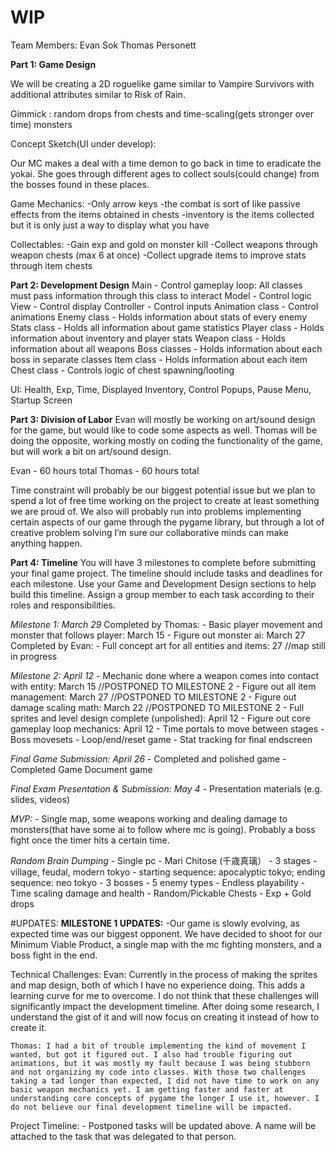 # WIP
 
Team Members:
Evan Sok
Thomas Personett 

**Part 1: Game Design**

We will be creating a 2D roguelike game similar to Vampire Survivors with additional attributes similar to Risk of Rain. 

Gimmick : random drops from chests and time-scaling(gets stronger over time)  monsters

Concept Sketch(UI under develop):


Our MC makes a deal with a time demon to go back in time to eradicate the yokai. She goes through different ages to collect souls(could change) from the bosses found in these places. 

Game Mechanics:
-Only arrow keys
-the combat is sort of like passive effects from the items obtained in chests
-inventory is the items collected but it is only just a way to display what you have

Collectables:
-Gain exp and gold on monster kill
-Collect weapons through weapon chests (max 6 at once)
-Collect upgrade items to improve stats through item chests

**Part 2: Development Design**
Main - Control gameplay loop: All classes must pass information through this class to interact
Model - Control logic
View - Control display
Controller - Control inputs
Animation class - Control animations
Enemy class - Holds information about stats of every enemy
Stats class - Holds all information about game statistics
Player class - Holds information about inventory and player stats
Weapon class - Holds information about all weapons
Boss classes - Holds information about each boss in separate classes
Item class - Holds information about each item
Chest class - Controls logic of chest spawning/looting

UI: Health, Exp, Time, Displayed Inventory, Control Popups, Pause Menu, Startup Screen

**Part 3: Division of Labor**
Evan will mostly be working on art/sound design for the game, but would like to code some aspects as well. Thomas will be doing the opposite, working mostly on coding the functionality of the game, but will work a bit on art/sound design.

Evan - 60 hours total
Thomas - 60 hours total

Time constraint will probably be our biggest potential issue but we plan to spend a lot of free time working on the project to create at least something we are proud of. We also will probably run into problems implementing certain aspects of our game through the pygame library, but through a lot of creative problem solving I’m sure our collaborative minds can make anything happen.

**Part 4: Timeline**
You will have 3 milestones to complete before submitting your final game project. The timeline should include tasks and deadlines for each milestone. Use your Game and Development Design sections to help build this timeline. Assign a group member to each task according to their roles and responsibilities.



*Milestone 1: March 29*
Completed by Thomas:
	- Basic player movement and monster that follows player: March 15
	- Figure out monster ai: March 27
Completed by Evan:
	- Full concept art for all entities and items: 27 //map still in progress

*Milestone 2: April 12*
	- Mechanic done where a weapon comes into contact with entity: March 15 //POSTPONED TO MILESTONE 2
	- Figure out all item management: March 27 //POSTPONED TO MILESTONE 2
	- Figure out damage scaling math: March 22 //POSTPONED TO MILESTONE 2
	- Full sprites and level design complete (unpolished): April 12
	- Figure out core gameplay loop mechanics: April 12
	- Time portals to move between stages
	- Boss movesets
	- Loop/end/reset game
	- Stat tracking for final endscreen

*Final Game Submission: April 26*
	- Completed and polished game
	- Completed Game Document game

*Final Exam Presentation & Submission: May 4*
	- Presentation materials (e.g. slides, videos)

*MVP:*
	- Single map, some weapons working and dealing damage to monsters(that have some ai to follow where mc is going). Probably a boss fight once the timer hits a certain time. 


*Random Brain Dumping*
	- Single pc - Mari Chitose (千歳真璃）
	- 3 stages - village, feudal, modern tokyo - starting sequence: apocalyptic tokyo; ending sequence: neo tokyo
	- 3 bosses
	- 5 enemy types
	- Endless playability
	- Time scaling damage and health
	- Random/Pickable Chests
	- Exp + Gold drops



#UPDATES:
**MILESTONE 1 UPDATES:**
	-Our game is slowly evolving, as expected time was our biggest opponent. We have decided to shoot for our Minimum Viable Product, a single map with the mc fighting monsters, and a boss fight in the end.

Technical Challenges:
	Evan: Currently in the process of making the sprites and map design, both of which I have no experience doing. This adds a learning curve for me to overcome. I do not think that these challenges will significantly impact the development timeline. After doing some research, I understand the gist of it and will now focus on creating it instead of how to create it.

	Thomas: I had a bit of trouble implementing the kind of movement I wanted, but got it figured out. I also had trouble figuring out animations, but it was mostly my fault because I was being stubborn and not organizing my code into classes. With those two challenges taking a tad longer than expected, I did not have time to work on any basic weapon mechanics yet. I am getting faster and faster at understanding core concepts of pygame the longer I use it, however. I do not believe our final development timeline will be impacted.

Project Timeline:
	- Postponed tasks will be updated above. A name will be attached to the task that was delegated to that person.
